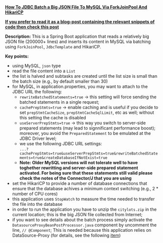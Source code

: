 **[How To JDBC Batch a Big JSON File To MySQL Via ForkJoinPool And HikariCP](https://github.com/andreipall/Spring-Boot-JPA/tree/master/HibernateSpringBootBatchJsonFileForkJoin)**

<b><a href="https://persistencelayer.wixsite.com/springboot-hibernate/post/how-to-jdbc-batch-a-big-json-file-via-forkjoinpool">If you prefer to read it as a blog-post containing the relevant snippets of code then check this post</a></b>
 
**Description:** This is a Spring Boot application that reads a relatively big JSON file (200000+ lines) and inserts its content in MySQL via batching using `ForkJoinPool`, `JdbcTemplate` and HikariCP.

**Key points:**
- using MySQL, `json` type
- read the file content into a `List` 
- the list is halved and subtasks are created until the list size is small than the batch size (e.g., by default smaller than 30)
- for MySQL, in application.properties, you may want to attach to the JDBC URL the following:
     - `rewriteBatchedStatements=true` -> this setting will force sending the batched statements in a single request;
     - `cachePrepStmts=true` -> enable caching and is useful if you decide to set `prepStmtCacheSize`, `prepStmtCacheSqlLimit`, etc as well; without this setting the cache is disabled
     - `useServerPrepStmts=true` -> this way you switch to server-side prepared statements (may lead to signnificant performance boost); moreover, you avoid the `PreparedStatement` to be emulated at the JDBC Driver level; 
     - we use the following JDBC URL settings:\
     `...?cachePrepStmts=true&useServerPrepStmts=true&rewriteBatchedStatements=true&createDatabaseIfNotExist=true`
     - **Note: Older MySQL versions will not tolerate well to have toghether rewritting and server-side prepared statement activated. For being sure that these statements still valid please check the notes of the Connector/J that you are using**
- set the HikariCP to provide a number of database connections that ensure that the database achives a minimum context switching (e.g., 2 * number of CPU cores)
- this application uses `StopWatch` to measure the time needed to transfer the file into the database
- in order to run the application you have to unzip the `citylots.zip` in the current location; this is the big JSON file collected from Internet;
- if you want to see details about the batch process simply activate the `DatasourceProxyBeanPostProcessor.java` component by uncomment the line, `// @Component`; This is needed because this application relies on DataSource-Proxy (for details, see the following [item](https://github.com/andreipall/Spring-Boot-JPA/tree/master/HibernateSpringBootDataSourceProxy))
